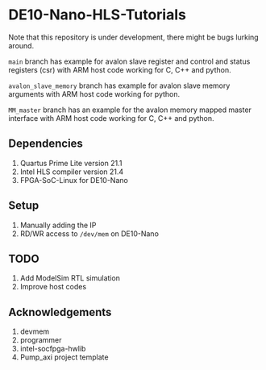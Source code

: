 # DE10-Nano-HLS-Tutorials

Note that this repository is under development, there might be bugs lurking around.

`main` branch has example for avalon slave register and control and status registers (csr) with ARM host code working for C, C++ and python.

`avalon_slave_memory` branch has example for avalon slave memory arguments with ARM host code working for python.

`MM_master` branch has an example for the avalon memory mapped master interface with ARM host code working for C, C++ and python.

## Dependencies

1. Quartus Prime Lite version 21.1
2. Intel HLS compiler version 21.4
3. FPGA-SoC-Linux for DE10-Nano

## Setup

1. Manually adding the IP
2. RD/WR access to `/dev/mem` on DE10-Nano

## TODO

1. Add ModelSim RTL simulation
2. Improve host codes

## Acknowledgements

1. devmem
2. programmer
3. intel-socfpga-hwlib
4. Pump_axi project template